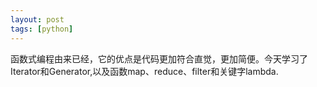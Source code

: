 ```yaml
---
layout: post
tags: [python]
---
```

函数式编程由来已经，它的优点是代码更加符合直觉，更加简便。今天学习了Iterator和Generator,以及函数map、reduce、filter和关键字lambda.
